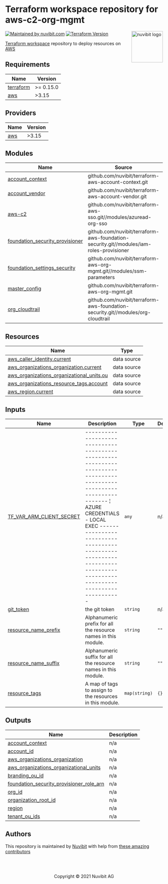
# Terraform workspace repository for aws-c2-org-mgmt

<!-- LOGO -->
<a href="https://nuvibit.com">
    <img src="https://nuvibit.com/images/logo/logo-nuvibit-square.png" alt="nuvibit logo" title="nuvibit" align="right" width="100" />
</a>

<!-- SHIELDS -->
[![Maintained by nuvibit.com][nuvibit-shield]][nuvibit-url]
[![Terraform Version][terraform-version-shield]][terraform-version-url]

<!-- DESCRIPTION -->
[Terraform workspace][terraform-workspace-url] repository to deploy resources on [AWS][aws-url]

<!--- BEGIN_TF_DOCS --->
## Requirements

| Name | Version |
|------|---------|
| <a name="requirement_terraform"></a> [terraform](#requirement\_terraform) | >= 0.15.0 |
| <a name="requirement_aws"></a> [aws](#requirement\_aws) | >3.15 |

## Providers

| Name | Version |
|------|---------|
| <a name="provider_aws"></a> [aws](#provider\_aws) | >3.15 |

## Modules

| Name | Source | Version |
|------|--------|---------|
| <a name="module_account_context"></a> [account\_context](#module\_account\_context) | github.com/nuvibit/terraform-aws-account-context.git | main |
| <a name="module_account_vendor"></a> [account\_vendor](#module\_account\_vendor) | github.com/nuvibit/terraform-aws-account-vendor.git | 1.1.0 |
| <a name="module_aws-c2"></a> [aws-c2](#module\_aws-c2) | github.com/nuvibit/terraform-aws-sso.git//modules/azuread-org-sso | n/a |
| <a name="module_foundation_security_provisioner"></a> [foundation\_security\_provisioner](#module\_foundation\_security\_provisioner) | github.com/nuvibit/terraform-aws-foundation-security.git//modules/iam-roles-provisioner | main |
| <a name="module_foundation_settings_security"></a> [foundation\_settings\_security](#module\_foundation\_settings\_security) | github.com/nuvibit/terraform-aws-org-mgmt.git//modules/ssm-parameters | main |
| <a name="module_master_config"></a> [master\_config](#module\_master\_config) | github.com/nuvibit/terraform-aws-org-mgmt.git | add-cloudtrail |
| <a name="module_org_cloudtrail"></a> [org\_cloudtrail](#module\_org\_cloudtrail) | github.com/nuvibit/terraform-aws-foundation-security.git//modules/org-cloudtrail | move-org-mgmt-configs |

## Resources

| Name | Type |
|------|------|
| [aws_caller_identity.current](https://registry.terraform.io/providers/hashicorp/aws/latest/docs/data-sources/caller_identity) | data source |
| [aws_organizations_organization.current](https://registry.terraform.io/providers/hashicorp/aws/latest/docs/data-sources/organizations_organization) | data source |
| [aws_organizations_organizational_units.ou](https://registry.terraform.io/providers/hashicorp/aws/latest/docs/data-sources/organizations_organizational_units) | data source |
| [aws_organizations_resource_tags.account](https://registry.terraform.io/providers/hashicorp/aws/latest/docs/data-sources/organizations_resource_tags) | data source |
| [aws_region.current](https://registry.terraform.io/providers/hashicorp/aws/latest/docs/data-sources/region) | data source |

## Inputs

| Name | Description | Type | Default | Required |
|------|-------------|------|---------|:--------:|
| <a name="input_TF_VAR_ARM_CLIENT_SECRET"></a> [TF\_VAR\_ARM\_CLIENT\_SECRET](#input\_TF\_VAR\_ARM\_CLIENT\_SECRET) | --------------------------------------------------------------------------------------------------------------------- ¦ AZURE CREDENTIALS - LOCAL EXEC --------------------------------------------------------------------------------------------------------------------- | `any` | n/a | yes |
| <a name="input_git_token"></a> [git\_token](#input\_git\_token) | the git token | `string` | n/a | yes |
| <a name="input_resource_name_prefix"></a> [resource\_name\_prefix](#input\_resource\_name\_prefix) | Alphanumeric prefix for all the resource names in this module. | `string` | `""` | no |
| <a name="input_resource_name_suffix"></a> [resource\_name\_suffix](#input\_resource\_name\_suffix) | Alphanumeric suffix for all the resource names in this module. | `string` | `""` | no |
| <a name="input_resource_tags"></a> [resource\_tags](#input\_resource\_tags) | A map of tags to assign to the resources in this module. | `map(string)` | `{}` | no |

## Outputs

| Name | Description |
|------|-------------|
| <a name="output_account_context"></a> [account\_context](#output\_account\_context) | n/a |
| <a name="output_account_id"></a> [account\_id](#output\_account\_id) | n/a |
| <a name="output_aws_organizations_organization"></a> [aws\_organizations\_organization](#output\_aws\_organizations\_organization) | n/a |
| <a name="output_aws_organizations_organizational_units"></a> [aws\_organizations\_organizational\_units](#output\_aws\_organizations\_organizational\_units) | n/a |
| <a name="output_branding_ou_id"></a> [branding\_ou\_id](#output\_branding\_ou\_id) | n/a |
| <a name="output_foundation_security_provisioner_role_arn"></a> [foundation\_security\_provisioner\_role\_arn](#output\_foundation\_security\_provisioner\_role\_arn) | n/a |
| <a name="output_org_id"></a> [org\_id](#output\_org\_id) | n/a |
| <a name="output_organization_root_id"></a> [organization\_root\_id](#output\_organization\_root\_id) | n/a |
| <a name="output_region"></a> [region](#output\_region) | n/a |
| <a name="output_tenant_ou_ids"></a> [tenant\_ou\_ids](#output\_tenant\_ou\_ids) | n/a |

<!--- END_TF_DOCS --->

<!-- AUTHORS -->
## Authors
This repository is maintained by [Nuvibit][nuvibit-url] with help from [these amazing contributors][contributors-url]

<!-- COPYRIGHT -->
<br />
<br />
<p align="center">Copyright &copy; 2021 Nuvibit AG</p>

<!-- MARKDOWN LINKS & IMAGES -->
[nuvibit-shield]: https://img.shields.io/badge/maintained%20by-nuvibit.com-%235849a6.svg?style=flat&color=1c83ba
[nuvibit-url]: https://nuvibit.com
[terraform-version-shield]: https://img.shields.io/badge/tf-%3E%3D0.15.0-blue.svg?style=flat&color=blueviolet
[terraform-version-url]: https://www.terraform.io/upgrade-guides/0-15.html
[contributors-url]: https://github.com/nuvibit/aws-c2-org-mgmt/graphs/contributors
[terraform-workspace-url]: https://app.terraform.io/app/nuvibit/workspaces/aws-c2-org-mgmt
[aws-url]: https://aws.amazon.com
